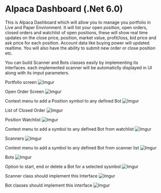 ﻿# Alpaca Dashboard (.Net 6.0)

This is Alpaca Dashboard which will allow you to manage you portfolio in Live and Paper Environment. It will list your open position, open orders, closed orders and watchlist of open positions, these will show real time updates on the close price, position, market value, profit/loss, bid price and ask price for each position.
Account data like buying power will updated realtime. You will also have the ability to submit new order or close position etc.

You can build Scanner and Bots classes easily by implementing its interfaces. each implemented scanner will be automaticlly displayed in UI along with its imput parameters.

Portfolio screen
![Imgur](https://i.imgur.com/y3wP9d4.png)

Open Order Screen
![Imgur](https://i.imgur.com/ZP09z3B.png)

Context menu to add a Position symbol to any defined Bot
![Imgur](https://i.imgur.com/KQvGIRi.png)


List of Closed Order
![Imgur](https://i.imgur.com/KCeNEk8.png)

Position Watchlist
![Imgur](https://i.imgur.com/XXvzkRg.png)

Context menu to add a symbol to any defined Bot from watchlist
![Imgur](https://i.imgur.com/coNxk4v.png)

Scanners
![Imgur](https://i.imgur.com/5cdraN1.png)

Context menu to add a symbol to any defined Bot from scanner list
![Imgur](https://i.imgur.com/6VXCOa0.png)

Bots
![Imgur](https://i.imgur.com/L1HRD59.png)

Option to start, end or delete a Bot for a selected sysmbol
![Imgur](https://i.imgur.com/CKCOqAq.png)

Scanner class should implement this Interface
![Imgur](https://i.imgur.com/Peouweo.png)

Bot classes should implement this interface
![Imgur](https://i.imgur.com/HMxY7j7.png)

